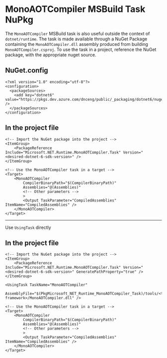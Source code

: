 # MonoAOTCompiler MSBuild Task NuPkg
The `MonoAOTCompiler` MSBuild task is also useful outside the context of `dotnet/runtime`. The task is made available through a NuGet Package containing the `MonoAOTCompiler.dll` assembly produced from building `MonoAOTCompiler.csproj`. To use the task in a project, reference the NuGet package, with the appropriate nuget source.

## NuGet.config
```
<?xml version="1.0" encoding="utf-8"?>
<configuration>
  <packageSources>
    <add key="dotnet6" value="https://pkgs.dev.azure.com/dnceng/public/_packaging/dotnet6/nuget/v3/index.json" />
  </packageSources>
</configuration>
```

## In the project file
```
<!-- Import the NuGet package into the project -->
<ItemGroup>
    <PackageReference Include="Microsoft.NET.Runtime.MonoAOTCompiler.Task" Version="<desired-dotnet-6-sdk-version>" />
</ItemGroup>

<!-- Use the MonoAOTCompiler task in a target -->
<Target>
    <MonoAOTCompiler 
        CompilerBinaryPath="$(CompilerBinaryPath)"
        Assemblies="@(Assemblies)"
        <!-- Other parameters -->
        >
        <Output TaskParameter="CompiledAssemblies" ItemName="CompiledAssemblies" />
    </MonoAOTCompiler>
</Target>
```

------------
Use `UsingTask` directly 
## In the project file
```
<!-- Import the NuGet package into the project -->
<ItemGroup>
    <PackageReference Include="Microsoft.NET.Runtime.MonoAOTCompiler.Task" Version="<desired-dotnet-6-sdk-version>" GeneratePathProperty="true" />
</ItemGroup>

<UsingTask TaskName="MonoAOTCompiler"
           AssemblyFile="$(PkgMicrosoft_NET_Runtime_MonoAOTCompiler_Task)/tools/<target-framework>/MonoAOTCompiler.dll" />

<!-- Use the MonoAOTCompiler task in a target -->
<Target>
    <MonoAOTCompiler 
        CompilerBinaryPath="$(CompilerBinaryPath)"
        Assemblies="@(Assemblies)"
        <!-- Other parameters -->
        >
        <Output TaskParameter="CompiledAssemblies" ItemName="CompiledAssemblies" />
    </MonoAOTCompiler>
</Target>
```